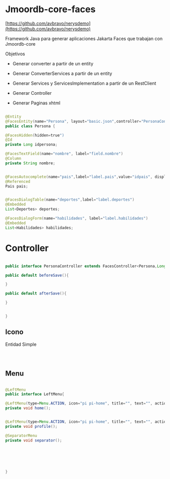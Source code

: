 
# Jmoordb-core-faces

[https://github.com/avbravo/nerysdemo](https://github.com/avbravo/nerysdemo)

Framework Java para generar aplicaciones Jakarta Faces que trabajan con Jmoordb-core

Objetivos

* Generar converter a partir de un entity

* Generar ConverterServices a partir de un entity

* Generar Services y ServicesImplementation a partir de un RestClient

* Generar Controller

* Generar Paginas xhtml







```java

@Entity
@FacesEntity(name="Persona", layout="basic.json",controller="PersonaController", accessRole="ADMIN,COLABORADOR", deleteRole="ADMIN")
public class Persona {

@FacesHidden(hidden=true")
@Id
private Long idpersona;

@FacesTextField(name="nombre", label="field.nombre")
@Column
private String nombre;


@FacesAutocomplete(name="pais",label="label.pais",value="idpais", display="idpais, pais")
@Referenced
Pais pais;


@FacesDialogTable(name="deportes",label="label.deportes")
@Embedded
List<Deportes> deportes;

@FacesDialogForm(name="habilidades", label="label.habilidades")
@Embedded
List<Habilidades> habilidades;

```



# Controller

```java

public interface PersonaController extends FacesController<Persona,Long>{

public default beforeSave(){

}

public default afterSave(){

}


}


```


## Icono

Entidad Simple

```java




```



## Menu

```java

@LeftMenu
public interface LeftMenu{

@LeftMenu(type=Menu.ACTION, icon="pi pi-home", title="", text="", action="", rollesAllowed={"ADMIN")
private void home();


@LeftMenu(type=Menu.ACTION, icon="pi pi-home", title="", text="", action="")
private void profile();

@SeparatorMenu
private void separator();






}


```